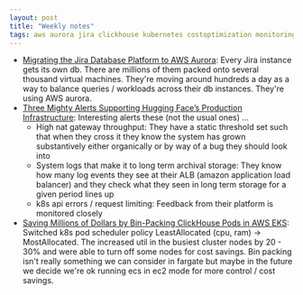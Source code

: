 ```yaml
---
layout: post
title: "Weekly notes"
tags: aws aurora jira clickhouse kubernetes costoptimization monitoring
---
```


* [Migrating the Jira Database Platform to AWS Aurora](https://www.atlassian.com/blog/atlassian-engineering/migrating-jira-database-platform-to-aws-aurora): Every Jira instance gets its own db. There are millions of them packed onto several thousand virtual machines. They're moving around hundreds a day as a way to balance queries / workloads across their db instances. They're using AWS aurora.
* [Three Mighty Alerts Supporting Hugging Face’s Production Infrastructure](https://huggingface.co/blog/infrastructure-alerting): Interesting alerts these (not the usual ones) ...
  * High nat gateway throughput: They have a static threshold set such that when they cross it they know the system has grown substantively either organically or by way of a bug they should look into
  * System logs that make it to long term archival storage: They know how many log events they see at their ALB (amazon application load balancer) and they check what they seen in long term storage for a given period lines up
  * k8s api errors / request limiting: Feedback from their platform is monitored closely
* [Saving Millions of Dollars by Bin-Packing ClickHouse Pods in AWS EKS](https://clickhouse.com/blog/packing-kubernetes-pods-more-efficiently-saving-money): Switched k8s pod scheduler policy LeastAllocated (cpu, ram) -> MostAllocated. The increased util in the busiest cluster nodes by 20 - 30% and were able to turn off some nodes for cost savings. Bin packing isn't really something we can consider in fargate but maybe in the future we decide we're ok running ecs in ec2 mode for more control / cost savings. 
